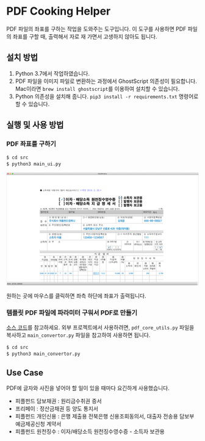 # PDF Cooking Helper
PDF 파일의 좌표를 구하는 작업을 도와주는 도구입니다.
이 도구를 사용하면 PDF 파일의 좌표를 구할 때, 출력해서 자로 재 가면서 고생하지 않아도 됩니다.

## 설치 방법

1. Python 3.7에서 작업하였습니다.
2. PDF 파일을 이미지 파일로 변환하는 과정에서 GhostScript 의존성이 필요합니다. Mac이라면 `brew install ghostscript`를 이용하여 설치할 수 있습니다.
3. Python 의존성을 설치해 줍니다. `pip3 install -r requirements.txt` 명령어로 할 수 있습니다.

## 실행 및 사용 방법

### PDF 좌표를 구하기
```sh
$ cd src
$ python3 main_ui.py
```

![사진](screenshot.png)

원하는 곳에 마우스를 클릭하면 좌측 하단에 좌표가 출력됩니다.

### 템플릿 PDF 파일에 파라미터 구워서 PDF로 만들기

[소스 코드](src/main_convertor.py)를 참고하세요.
외부 프로젝트에서 사용하려면, `pdf_core_utils.py` 파일을 복사하고 `main_convertor.py` 파일을 참고하여 사용하면 됩니다.

```sh
$ cd src
$ python3 main_convertor.py
```

## Use Case

PDF에 글자와 사진을 넣어야 할 일이 있을 때마다 요긴하게 사용했습니다.

* 피플펀드 담보채권 : 원리금수취권 증서
* 프리페이 : 정산금채권 등 양도 통지서
* 피플펀드 개인신용 : 은행 제출용 전북은행 신용조회동의서, 대출자 전송용 담보부예금제공신청 계약서
* 피플펀드 원천징수 : 이자/배당소득 원천징수영수증 - 소득자 보관용
